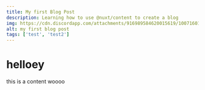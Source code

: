 ```yaml
---
title: My first Blog Post
description: Learning how to use @nuxt/content to create a blog
img: https://cdn.discordapp.com/attachments/916989584620015619/1007160161179283516/unknown.png
alt: my first blog post
tags: ['test', 'test2']
---
```

# helloey
this is a content woooo
